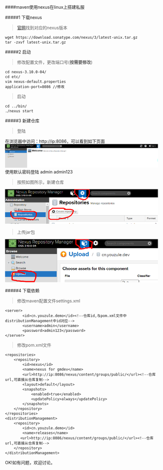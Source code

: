 ####maven使用nexus在linux上搭建私服

#####1 下载nexus
>[官网](https://help.sonatype.com/repomanager3/download)找到对应的nexus版本

    wget https://download.sonatype.com/nexus/3/latest-unix.tar.gz
    tar -zxvf latest-unix.tar.gz

#####2 启动
>修改配置文件，更改端口号(**按需要修改**)

    cd nexus-3.10.0-04/
    cd etc/
    vim nexus-default.properties
    application-port=8086 //修改 

>启动

    cd ../bin/
    ./nexus start




#####3 新建仓库
>登陆

在浏览器中访问：http://ip:8086，可以看到如下页面
![](../assets/img/java/2018/04/a.png)
使用默认密码登陆 admin  admin123

>按照如图所示，新建仓库

![](../assets/img/java/2018/04/b.png)
>上传jar包

![](../assets/img/java/2018/04/c.png)

#####4 下载依赖
>修改maven配置文件settings.xml

    <server>
            <id>cn.youzule.demo</id><!--仓库id,与pom.xml文件中distributionManagement中id对应-->
            <username>admin</username>
            <password>admin123</password>
    </server>

>修改pom.xml文件

    <repositories>
        <repository>
            <id>nexus</id>
            <name>nexus for gmdev</name>
            <url>http://ip:8086/nexus/content/groups/public/</url><!--仓库url,可直接从仓库复制-->
            <layout>default</layout>
            <snapshots>
                <enabled>true</enabled>
                <updatePolicy>always</updatePolicy>
            </snapshots>
        </repository>
    </repositories>
    <distributionManagement>
        <repository>
            <id>cn.youzule.demo</id>
            <name>releases</name>
           <url>http://ip:8086/nexus/content/groups/public/</url><!--仓库url,可直接从仓库复制-->
        </repository>
    </distributionManagement>

OK!如有问题，欢迎讨论。


